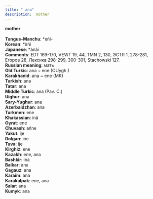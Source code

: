 ```yaml
---
title: " ana"
description:  mother
---
```

<p data-pagefind-weight="0.5">
<strong> mother</strong><br><br>
<strong>Tungus-Manchu</strong>:  *eńi-<br>
<strong>Korean</strong>:  *ǝ̀ńí<br>
<strong>Japanese</strong>:  *ánái<br>
<strong>Comments</strong>:  EDT 169-170, VEWT 19, 44, TMN 2, 130, ЭСТЯ 1, 278-281, Егоров 28, Лексика 298-299, 300-301, Stachowski 127.<br>
<strong>Russian meaning</strong>:  мать<br>
<strong>Old Turkic</strong>:  ana ~ ene (OUygh.)<br>
<strong>Karakhanid</strong>:  ana ~ ene (MK)<br>
<strong>Turkish</strong>:  ana<br>
<strong>Tatar</strong>:  ana<br>
<strong>Middle Turkic</strong>:  ana (Pav. C.)<br>
<strong>Uighur</strong>:  ana<br>
<strong>Sary-Yughur</strong>:  ana<br>
<strong>Azerbaidzhan</strong>:  ana<br>
<strong>Turkmen</strong>:  ene<br>
<strong>Khakassian</strong>:  inä<br>
<strong>Oyrat</strong>:  ene<br>
<strong>Chuvash</strong>:  ańne<br>
<strong>Yakut</strong>:  ij̃e<br>
<strong>Dolgan</strong>:  ińe<br>
<strong>Tuva</strong>:  ij̃e<br>
<strong>Kirghiz</strong>:  ene<br>
<strong>Kazakh</strong>:  ene, ana<br>
<strong>Bashkir</strong>:  inä<br>
<strong>Balkar</strong>:  ana<br>
<strong>Gagauz</strong>:  ana<br>
<strong>Karaim</strong>:  ana<br>
<strong>Karakalpak</strong>:  ene, ana<br>
<strong>Salar</strong>:  ana<br>
<strong>Kumyk</strong>:  ana<br>

</p>
